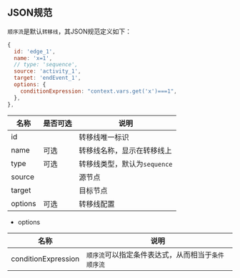 ## JSON规范

`顺序流`是默认`转移线`，其JSON规范定义如下：

``` javascript
{
  id: 'edge_1',
  name: 'x=1',
  // type: 'sequence',  
  source: 'activity_1',
  target: 'endEvent_1',
  options: {
    conditionExpression: "context.vars.get('x')===1",
  },
},
```

| 名称 | 是否可选 | 说明 |
|----|----|----|
| id |    | 转移线唯一标识 |
| name | 可选 | 转移线名称，显示在转移线上 |
| type | 可选 | 转移线类型，默认为`sequence` |
| source |    | 源节点 |
| target |    | 目标节点 |
| options | 可选 | 转移线配置 |

* options

| 名称 | 说明 |
|----|----|
| conditionExpression | `顺序流`可以指定条件表达式，从而相当于`条件顺序流` |
